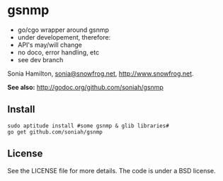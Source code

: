 gsnmp
======

* go/cgo wrapper around gsnmp
* under developement, therefore:
* API's may/will change
* no doco, error handling, etc
* see dev branch

Sonia Hamilton, sonia@snowfrog.net, http://www.snowfrog.net.

**See also:** http://godoc.org/github.com/soniah/gsnmp

Install
-------

```shell
sudo aptitude install #some gsnmp & glib libraries#
go get github.com/soniah/gsnmp
```

License
-------

See the LICENSE file for more details. The code is under a BSD license.
